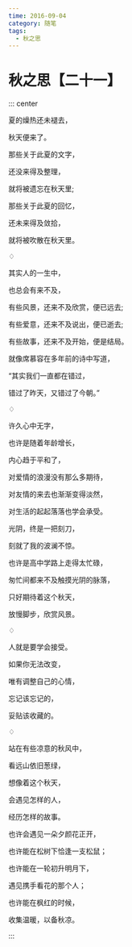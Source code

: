 ```yaml
---
time: 2016-09-04
category: 随笔
tags:
  - 秋之思
---
```


# 秋之思【二十一】

::: center

夏的燥热还未褪去，

秋天便来了。

那些关于此夏的文字，

还没来得及整理，

就将被遗忘在秋天里;

那些关于此夏的回忆，

还未来得及敛拾，

就将被吹散在秋天里。

♢

其实人的一生中，

也总会有来不及，

有些风景，还来不及欣赏，便已远去;

有些爱意，还来不及说出，便已逝去;

有些故事，还来不及开始，便是结局。

就像席慕容在多年前的诗中写道，

“其实我们一直都在错过，

错过了昨天，又错过了今朝。”

♢

许久心中无字，

也许是随着年龄增长，

内心趋于平和了，

对爱情的浪漫没有那么多期待，

对友情的来去也渐渐变得淡然，

对生活的起起落落也学会承受。

光阴，终是一把刻刀，

刻就了我的波澜不惊。

也许是高中学路上走得太忙碌，

匆忙间都来不及触摸光阴的脉落，

只好期待着这个秋天，

放慢脚步，欣赏风景。

♢

人就是要学会接受。

如果你无法改变，

唯有调整自己的心情，

忘记该忘记的，

妥贴该收藏的。

♢

站在有些凉意的秋风中，

看远山依旧葱绿，

想像着这个秋天，

会遇见怎样的人，

经历怎样的故事。

也许会遇见一朵夕颜花正开，

也许能在松树下恰逢一支松鼠；

也许能在一轮初升明月下，

遇见携手看花的那个人；

也许能在枫红的时候，

收集温暖，以备秋凉。

:::
